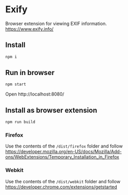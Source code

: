 # Exify

Browser extension for viewing EXIF information.  
https://www.exify.info/

## Install

```bash
npm i
```

## Run in browser

```bash
npm start
```

Open http://localhost:8080/

## Install as browser extension

```bash
npm run build
```

### Firefox

Use the contents of the `/dist/firefox` folder and follow https://developer.mozilla.org/en-US/docs/Mozilla/Add-ons/WebExtensions/Temporary_Installation_in_Firefox

### Webkit

Use the contents of the `/dist/webkit` folder and follow https://developer.chrome.com/extensions/getstarted
